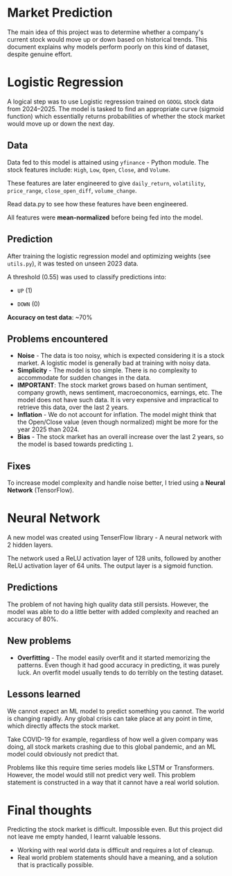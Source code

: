 # Market Prediction
The main idea of this project was to determine whether a company's current stock would move up or down based on historical trends. This document explains why models perform poorly on this kind of dataset, despite genuine effort.


# Logistic Regression
A logical step was to use Logistic regression trained on `GOOGL` stock data from 2024–2025. The model is tasked to find an appropriate curve (sigmoid function) which essentially returns probabilities of whether the stock market would move up or down the next day. 


## Data

Data fed to this model is attained using `yfinance` - Python module. The stock features include:
`High`, `Low`, `Open`, `Close`, and `Volume`.

These features are later engineered to give
`daily_return`, `volatility`, `price_range`, `close_open_diff`, `volume_change`. 

Read data.py to see how these features have been engineered. 

All features were **mean-normalized** before being fed into the model.

## Prediction

After training the logistic regression model and optimizing weights (see `utils.py`), it was tested on unseen 2023 data.

A threshold (0.55) was used to classify predictions into:

-   `UP` (1)
    
-   `DOWN` (0)
    
**Accuracy on test data**: ~70%


## Problems encountered
- **Noise** - The data is too noisy, which is expected considering it is a stock market. A logistic model is generally bad at training with noisy data.
- **Simplicity** - The model is too simple. There is no complexity to accommodate for sudden changes in the data. 
- **IMPORTANT**: The stock market grows based on human sentiment, company growth, news sentiment, macroeconomics, earnings, etc. The model does not have such data. It is very expensive and impractical to retrieve this data, over the last 2 years. 
- **Inflation** - We do not account for inflation. The model might think that the Open/Close value (even though normalized) might be more for the year 2025 than 2024.
- **Bias** - The stock market has an overall increase over the last 2 years, so the model is based towards predicting `1`.


## Fixes
To increase model complexity and handle noise better, I tried using a **Neural Network** (TensorFlow).

# Neural Network

A new model was created using TenserFlow library - A neural network with 2 hidden layers. 

The network used a ReLU activation layer of 128 units, followed by another ReLU activation layer of 64 units. The output layer is a sigmoid function.

## Predictions
The problem of not having high quality data still persists. However, the model was able to do a little better with added complexity and reached an accuracy of 80%. 


## New problems

- **Overfitting** - The model easily overfit and it started memorizing the patterns. Even though it had good accuracy in predicting, it was purely luck. An overfit model usually tends to do terribly on the testing dataset. 

## Lessons learned

We cannot expect an ML model to predict something you cannot. The world is changing rapidly. Any global crisis can take place at any point in time, which directly affects the stock market.

Take COVID-19 for example, regardless of how well a given company was doing, all stock markets crashing due to this global pandemic, and an ML model could obviously not predict that.

Problems like this require time series models like LSTM or Transformers. However, the model would still not predict very well. This problem statement is constructed in a way that it cannot have a real world solution. 

# Final thoughts

Predicting the stock market is difficult. Impossible even. But this project did not leave me empty handed, I learnt valuable lessons. 

- Working with real world data is difficult and requires a lot of cleanup. 
- Real world problem statements should have a meaning, and a solution that is practically possible. 

